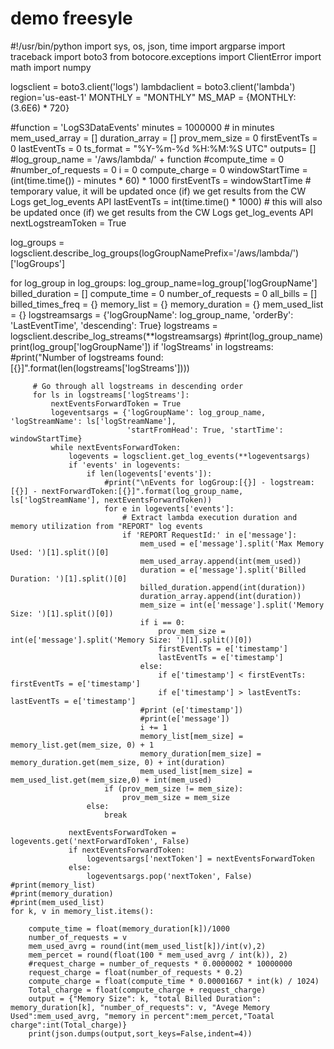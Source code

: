# demo freesyle
#!/usr/bin/python
import sys, os, json, time
import argparse
import traceback
import boto3
from botocore.exceptions import ClientError
import math
import numpy

logsclient = boto3.client('logs')
lambdaclient = boto3.client('lambda')
region='us-east-1'
MONTHLY = "MONTHLY"
MS_MAP = {MONTHLY: (3.6E6) * 720}

#function = 'LogS3DataEvents'
minutes = 1000000  # in minutes
mem_used_array = []
duration_array = []
prov_mem_size = 0
firstEventTs = 0
lastEventTs = 0
ts_format = "%Y-%m-%d %H:%M:%S UTC"
outputs= []
#log_group_name = '/aws/lambda/' + function
#compute_time = 0
#number_of_requests = 0
i = 0
compute_charge = 0
windowStartTime = (int(time.time()) - minutes * 60) * 1000
firstEventTs = windowStartTime  # temporary value, it will be updated once (if) we get results from the CW Logs get_log_events API
lastEventTs = int(time.time() * 1000)  # this will also be updated once (if) we get results from the CW Logs get_log_events API
nextLogstreamToken = True

log_groups = logsclient.describe_log_groups(logGroupNamePrefix='/aws/lambda/')['logGroups']

for log_group in log_groups:
    log_group_name=log_group['logGroupName']
    billed_duration = []
    compute_time = 0
    number_of_requests = 0
    all_bills = []
    billed_times_freq = {}
    memory_list = {}
    memory_duration = {}
    mem_used_list = {}
    logstreamsargs = {'logGroupName': log_group_name, 'orderBy': 'LastEventTime', 'descending': True}
    logstreams = logsclient.describe_log_streams(**logstreamsargs)
    #print(log_group_name)
    print(log_group['logGroupName'])
    if 'logStreams' in logstreams:
         #print("Number of logstreams found:[{}]".format(len(logstreams['logStreams'])))

         # Go through all logstreams in descending order
         for ls in logstreams['logStreams']:
             nextEventsForwardToken = True
             logeventsargs = {'logGroupName': log_group_name, 'logStreamName': ls['logStreamName'],
                              'startFromHead': True, 'startTime': windowStartTime}
             while nextEventsForwardToken:
                 logevents = logsclient.get_log_events(**logeventsargs)
                 if 'events' in logevents:
                     if len(logevents['events']):
                         #print("\nEvents for logGroup:[{}] - logstream:[{}] - nextForwardToken:[{}]".format(log_group_name, ls['logStreamName'], nextEventsForwardToken))
                         for e in logevents['events']:
                             # Extract lambda execution duration and memory utilization from "REPORT" log events
                             if 'REPORT RequestId:' in e['message']:
                                 mem_used = e['message'].split('Max Memory Used: ')[1].split()[0]
                                 mem_used_array.append(int(mem_used))
                                 duration = e['message'].split('Billed Duration: ')[1].split()[0]
                                 billed_duration.append(int(duration))
                                 duration_array.append(int(duration))
                                 mem_size = int(e['message'].split('Memory Size: ')[1].split()[0])
                                 if i == 0:
                                     prov_mem_size = int(e['message'].split('Memory Size: ')[1].split()[0])
                                     firstEventTs = e['timestamp']
                                     lastEventTs = e['timestamp']
                                 else:
                                     if e['timestamp'] < firstEventTs: firstEventTs = e['timestamp']
                                     if e['timestamp'] > lastEventTs: lastEventTs = e['timestamp']
                                 #print (e['timestamp'])
                                 #print(e['message'])
                                 i += 1
                                 memory_list[mem_size] = memory_list.get(mem_size, 0) + 1
                                 memory_duration[mem_size] = memory_duration.get(mem_size, 0) + int(duration)
                                 mem_used_list[mem_size] = mem_used_list.get(mem_size,0) + int(mem_used)
                         if (prov_mem_size != mem_size):
                             prov_mem_size = mem_size
                     else:
                         break

                 nextEventsForwardToken = logevents.get('nextForwardToken', False)
                 if nextEventsForwardToken:
                     logeventsargs['nextToken'] = nextEventsForwardToken
                 else:
                     logeventsargs.pop('nextToken', False)
    #print(memory_list)
    #print(memory_duration)
    #print(mem_used_list)
    for k, v in memory_list.items():

        compute_time = float(memory_duration[k])/1000
        number_of_requests = v
        mem_used_avrg = round(int(mem_used_list[k])/int(v),2)
        mem_percet = round(float(100 * mem_used_avrg / int(k)), 2)
        #request_charge = number_of_requests * 0.0000002 * 10000000
        request_charge = float(number_of_requests * 0.2)
        compute_charge = float(compute_time * 0.00001667 * int(k) / 1024)
        Total_charge = float(compute_charge + request_charge)
        output = {"Memory Size": k, "total Billed Duration": memory_duration[k], "number_of_requests": v, "Avege Memory Used":mem_used_avrg, "memory in percent":mem_percet,"Toatal charge":int(Total_charge)}
        print(json.dumps(output,sort_keys=False,indent=4))
